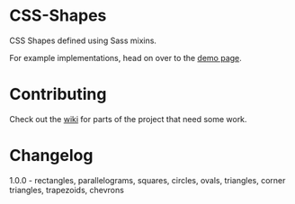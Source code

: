 CSS-Shapes
==========

CSS Shapes defined using Sass mixins.

For example implementations, head on over to the [demo page](http://ilanbiala.github.io/CSS-Shapes).

Contributing
============

Check out the [wiki](https://github.com/ilanbiala/CSS-Shapes/wiki) for parts of the project that need some work.

Changelog
=========
1.0.0 - rectangles, parallelograms, squares, circles, ovals, triangles, corner triangles, trapezoids, chevrons